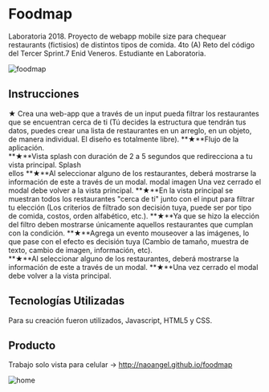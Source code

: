 

# Foodmap

Laboratoria 2018.
Proyecto de webapp mobile size para chequear restaurants (fictisios) de distintos tipos de comida.
4to (A) Reto del código del Tercer Sprint.7
Enid Veneros. Estudiante en Laboratoria.

![foodmap](https://user-images.githubusercontent.com/32294366/37963433-9fa479e2-3194-11e8-8495-184bc1d79431.png)

## Instrucciones
**★** Crea una web-app que a través de un input pueda filtrar los restaurantes que se encuentran cerca de ti 
(Tú decides la estructura que tendrán tus datos, puedes crear una lista de restaurantes en un arreglo, en un objeto, 
de manera individual. El diseño es totalmente libre). 
**★**Flujo de la aplicación.  
**★**Vista splash con duración de 2 a 5 segundos 
que redirecciona a tu vista principal. Splash  
ellos 
**★**Al seleccionar alguno de los restaurantes, deberá mostrarse la información de este a través de un modal. modal imagen  Una vez cerrado el modal debe volver a la vista principal. 
**★**En la vista principal se muestran todos los restaurantes "cerca de ti" junto con el input para 
filtrar tu elección (Los criterios de filtrado son decisión tuya, puede ser por tipo de comida, costos, orden alfabético, etc.). 
**★**Ya que se hizo la elección del filtro deben mostrarse únicamente aquellos restaurantes que cumplan con la condición. 
**★**Agrega un evento mouseover a las imágenes, lo que pase con el efecto es decisión tuya (Cambio de tamaño, muestra de texto, 
cambio de imagen, información, etc).  
**★**Al seleccionar alguno de los restaurantes, deberá mostrarse la información de este a 
través de un modal. 
**★**Una vez cerrado el modal debe volver a la vista principal. 


## Tecnologías Utilizadas
Para su creación fueron utilizados, Javascript, HTML5 y CSS.

## Producto
Trabajo solo vista para celular -> http://naoangel.github.io/foodmap

![home](https://i.imgur.com/XSpVaFS.png)








